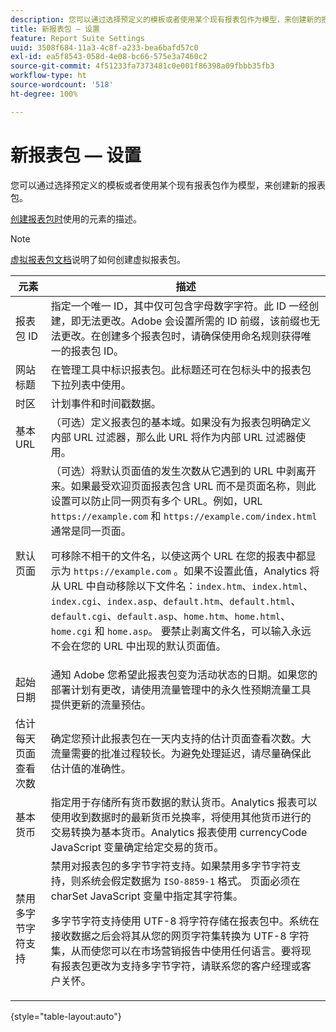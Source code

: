 ```yaml
---
description: 您可以通过选择预定义的模板或者使用某个现有报表包作为模型，来创建新的报表包。
title: 新报表包 — 设置
feature: Report Suite Settings
uuid: 3508f684-11a3-4c8f-a233-bea6bafd57c0
exl-id: ea5f8543-058d-4e08-bc66-575e3a7460c2
source-git-commit: 4f51233fa7373481c0e001f86398a09fbbb35fb3
workflow-type: ht
source-wordcount: '518'
ht-degree: 100%

---
```


# 新报表包 — 设置

您可以通过选择预定义的模板或者使用某个现有报表包作为模型，来创建新的报表包。

[创建报表包时](/help/admin/c-manage-report-suites/c-new-report-suite/t-create-a-report-suite.md)使用的元素的描述。

>[!NOTE]
>
>[虚拟报表包文档](/help/components/vrs/c-workflow-vrs/vrs-create.md)说明了如何创建虚拟报表包。

| 元素 | 描述 |
| --- | --- |
| 报表包 ID | 指定一个唯一 ID，其中仅可包含字母数字字符。此 ID 一经创建，即无法更改。Adobe 会设置所需的 ID 前缀，该前缀也无法更改。在创建多个报表包时，请确保使用命名规则获得唯一的报表包 ID。 |
| 网站标题 | 在管理工具中标识报表包。此标题还可在包标头中的报表包下拉列表中使用。 |
| 时区 | 计划事件和时间戳数据。 |
| 基本 URL | （可选）定义报表包的基本域。如果没有为报表包明确定义内部 URL 过滤器，那么此 URL 将作为内部 URL 过滤器使用。 |
| 默认页面 | （可选）将默认页面值的发生次数从它遇到的 URL 中剥离开来。如果最受欢迎页面报表包含 URL 而不是页面名称，则此设置可以防止同一网页有多个 URL。例如，URL `https://example.com` 和 `https://example.com/index.html` 通常是同一页面。<p> 可移除不相干的文件名，以使这两个 URL 在您的报表中都显示为 `https://example.com` 。如果不设置此值，Analytics 将从 URL 中自动移除以下文件名：`index.htm`、`index.html`、`index.cgi`、`index.asp`、`default.htm`、`default.html`、`default.cgi`、`default.asp`、`home.htm`、`home.html`、`home.cgi` 和 `home.asp`。 要禁止剥离文件名，可以输入永远不会在您的 URL 中出现的默认页面值。 |
| 起始日期 | 通知 Adobe 您希望此报表包变为活动状态的日期。如果您的部署计划有更改，请使用流量管理中的永久性预期流量工具提供更新的流量预估。 |
| 估计每天页面查看次数 | 确定您预计此报表包在一天内支持的估计页面查看次数。大流量需要的批准过程较长。为避免处理延迟，请尽量确保此估计值的准确性。 |
| 基本货币 | 指定用于存储所有货币数据的默认货币。Analytics 报表可以使用收到数据时的最新货币兑换率，将使用其他货币进行的交易转换为基本货币。Analytics 报表使用 currencyCode JavaScript 变量确定给定交易的货币。 |
| 禁用多字节字符支持 | 禁用对报表包的多字节字符支持。如果禁用多字节字符支持，则系统会假定数据为 `ISO-8859-1` 格式。 页面必须在 charSet JavaScript 变量中指定其字符集。 <p>多字节字符支持使用 UTF-8 将字符存储在报表包中。系统在接收数据之后会将其从您的网页字符集转换为 UTF-8 字符集，从而使您可以在市场营销报告中使用任何语言。要将现有报表包更改为支持多字节字符，请联系您的客户经理或客户关怀。 |

{style=&quot;table-layout:auto&quot;}

